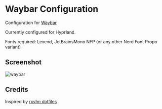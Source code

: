 # Waybar Configuration

Configuration for [Waybar](https://github.com/Alexays/Waybar)

Currently configured for Hyprland.

Fonts required: Lexend, JetBrainsMono NFP (or any other Nerd Font Propo variant)

## Screenshot

![waybar](https://i.imgur.com/puJrg4i.png)

## Credits

Inspired by [rxyhn dotfiles](https://github.com/rxyhn/dotfiles/)
